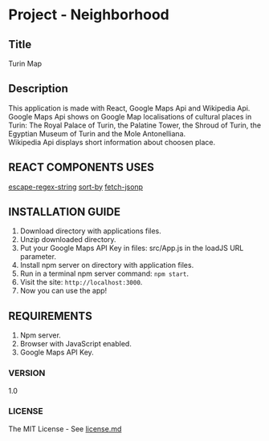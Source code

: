 # Project - Neighborhood

## Title

Turin Map

## Description

This application is made with React, Google Maps Api and Wikipedia Api.</br>
Google Maps Api shows on Google Map localisations of cultural places in Turin: The Royal Palace of Turin, the Palatine Tower, the Shroud of Turin, the Egyptian Museum of Turin and the Mole Antonelliana.</br>
Wikipedia Api displays short information about choosen place.

## REACT COMPONENTS USES

[escape-regex-string](https://www.npmjs.com/package/escape-regex-string)
[sort-by](https://www.npmjs.com/package/sort-by)
[fetch-jsonp](https://github.com/camsong/fetch-jsonp)

## INSTALLATION GUIDE

1. Download directory with applications files.
2. Unzip downloaded directory.
3. Put your Google Maps API Key in files: src/App.js in the loadJS URL parameter.
4. Install npm server on directory with application files.
5. Run in a terminal npm server command: `npm start`.
6. Visit the site: `http://localhost:3000`.
7. Now you can use the app!

## REQUIREMENTS

1. Npm server.
2. Browser with JavaScript enabled.
3. Google Maps API Key.

### VERSION

1.0

### LICENSE

The MIT License - See [license.md](https://github.com/IoClaud/fend-neighborhood-map/blob/master/license/License.md)
